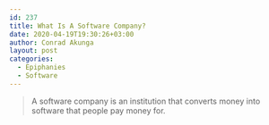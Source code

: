 ```yaml
---
id: 237
title: What Is A Software Company?
date: 2020-04-19T19:30:26+03:00
author: Conrad Akunga
layout: post
categories:
  - Epiphanies
  - Software
---
```

> A software company is an institution that converts money into software that people pay money for.